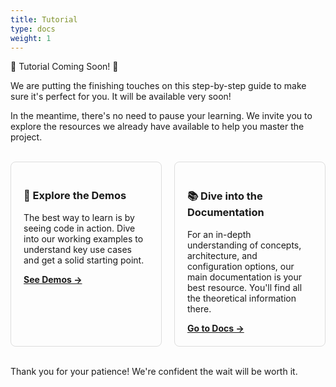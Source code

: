 ```yaml
---
title: Tutorial
type: docs
weight: 1
---
```


🚧 Tutorial Coming Soon! 🚧

We are putting the finishing touches on this step-by-step guide to make sure it's perfect for you. It will be available very soon!

In the meantime, there's no need to pause your learning. We invite you to explore the resources we already have available to help you master the project.

<br>

<div style="display: flex; gap: 20px;">

<div style="border: 1px solid #ddd; padding: 20px; border-radius: 8px; flex: 1;">
<h3>🚀 Explore the Demos</h3>
<p>The best way to learn is by seeing code in action. Dive into our working examples to understand key use cases and get a solid starting point.</p>
<a href="/get_started/demos/"><strong>See Demos →</strong></a>
</div>

<div style="border: 1px solid #ddd; padding: 20px; border-radius: 8px; flex: 1;">
<h3>📚 Dive into the Documentation</h3>
<p>For an in-depth understanding of concepts, architecture, and configuration options, our main documentation is your best resource. You'll find all the theoretical information there.</p>
<a href="/docs/aigency"><strong>Go to Docs →</strong></a>
</div>

</div>

<br>

Thank you for your patience! We're confident the wait will be worth it.